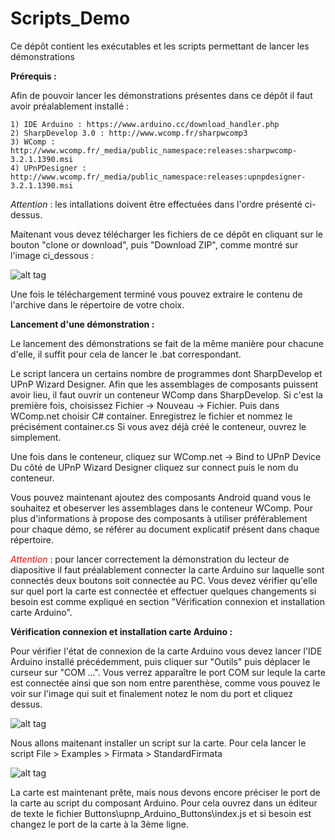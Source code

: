 # Scripts_Demo
Ce dépôt contient les exécutables et les scripts permettant de lancer les démonstrations

<strong>Prérequis : </strong>

Afin de pouvoir lancer les démonstrations présentes dans ce dépôt il faut avoir préalablement installé :

    1) IDE Arduino : https://www.arduino.cc/download_handler.php
    2) SharpDevelop 3.0 : http://www.wcomp.fr/sharpwcomp3
    3) WComp : http://www.wcomp.fr/_media/public_namespace:releases:sharpwcomp-3.2.1.1390.msi
    4) UPnPDesigner : http://www.wcomp.fr/_media/public_namespace:releases:upnpdesigner-3.2.1.1390.msi
    
<i>Attention</i> : les intallations doivent être effectuées dans l'ordre présenté ci-dessus.

Maitenant vous devez télécharger les fichiers de ce dépôt en cliquant sur le bouton "clone or download", puis "Download ZIP",
comme montré sur l'image ci_dessous :

![alt tag](https://github.com/components-upnp/Scripts_Demo/blob/master/captureDepotDemos.PNG)

Une fois le téléchargement terminé vous pouvez extraire le contenu de l'archive dans le répertoire de votre choix.

<strong>Lancement d'une démonstration :</strong>

Le lancement des démonstrations se fait de la même manière pour chacune d'elle, il suffit pour cela de lancer le .bat correspondant.

Le script lancera un certains nombre de programmes dont SharpDevelop et UPnP Wizard Designer.
Afin que les assemblages de composants puissent avoir lieu, il faut ouvrir un conteneur WComp dans SharpDevelop. Si c'est la
première fois, choisissez Fichier -> Nouveau -> Fichier. Puis dans WComp.net choisir C# container. Enregistrez le fichier
et nommez le précisément container.cs
Si vous avez déjà créé le conteneur, ouvrez le simplement.

Une fois dans le conteneur, cliquez sur WComp.net -> Bind to UPnP Device
Du côté de UPnP Wizard Designer cliquez sur connect puis le nom du conteneur. 

Vous pouvez maintenant ajoutez des composants Android quand vous le souhaitez et obeserver les assemblages dans le 
conteneur WComp. Pour plus d'informations à propose des composants à utiliser préférablement pour chaque démo, se référer
au document explicatif présent dans chaque répertoire.

<i><span style="color:#FD0202">Attention</span></i> : pour lancer correctement la démonstration du lecteur de diapositive il faut préalablement connecter la carte Arduino
sur laquelle sont connectés deux boutons soit connectée au PC. Vous devez vérifier qu'elle sur quel port la carte est connectée
et effectuer quelques changements si besoin est comme expliqué en section "Vérification connexion et installation carte Arduino".

<strong>Vérification connexion et installation carte Arduino :</strong>

Pour vérifier l'état de connexion de la carte Arduino vous devez lancer l'IDE Arduino installé précédemment, puis cliquer sur 
"Outils" puis déplacer le curseur sur "COM ...". Vous verrez apparaître le port COM sur lequle la carte est connectée ainsi 
que son nom entre parenthèse, comme vous pouvez le voir sur l'image qui suit et finalement notez le nom du port et cliquez dessus.

![alt tag](https://github.com/components-upnp/Scripts_Demo/blob/master/captureArduinoPort.png)

Nous allons maitenant installer un script sur la carte. Pour cela lancer le script File > Examples > Firmata > StandardFirmata

![alt tag](https://github.com/components-upnp/Scripts_Demo/blob/master/captureArduinoFirmata.png)

La carte est maintenant prête, mais nous devons encore préciser le port de la carte au script du composant Arduino.
Pour cela ouvrez dans un éditeur de texte le fichier Buttons\upnp_Arduino_Buttons\index.js et si besoin est changez le 
port de la carte à la 3ème ligne.
